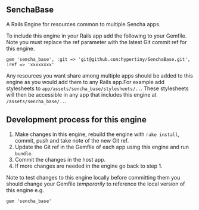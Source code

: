 SenchaBase
----------

A Rails Engine for resources common to multiple Sencha apps.

To include this engine in your Rails app add the following to your Gemfile. Note you must replace the ref parameter with the latest Git commit ref for this engine.

    gem 'semcha_base', :git => 'git@github.com:hypertiny/SenchaBase.git', :ref => 'xxxxxxxx'

Any resources you want share among multiple apps should be added to this engine as you would add them to any Rails app.For example add stylesheets to `app/assets/sencha_base/stylesheets/..`. These stylesheets will then be accessible in any app that includes this engine at `/assets/sencha_base/..`.

Development process for this engine
-----------------------------------

1. Make changes in this engine, rebuild the engine with `rake install`, commit, push and take note of the new Git ref.
2. Update the Git ref in the Gemfile of each app using this engine and run `bundle`.
3. Commit the changes in the host app.
4. If more changes are needed in the engine go back to step 1.

Note to test changes to this engine locally before committing them you should change your Gemfile *temporarily* to reference the local version of this engine e.g.

    gem 'sencha_base'

